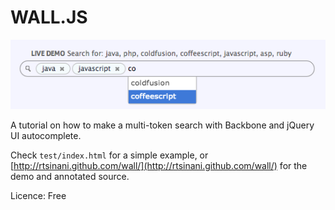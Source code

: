WALL.JS
=========

![demo screenshot](css/images/screenshot.png)

A tutorial on how to make a multi-token search with Backbone and jQuery UI autocomplete.

Check `test/index.html` for a simple example, or [http://rtsinani.github.com/wall/](http://rtsinani.github.com/wall/) for the demo and annotated source.

Licence: Free

